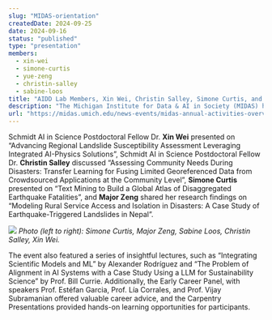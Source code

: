 ```yaml
---
slug: "MIDAS-orientation"
createdDate: 2024-09-25
date: 2024-09-16
status: "published"
type: "presentation"
members: 
  - xin-wei
  - simone-curtis
  - yue-zeng
  - christin-salley
  - sabine-loos
title: "AIDD Lab Members, Xin Wei, Christin Salley, Simone Curtis, and Major Zeng Participate in the 2024 MIDAS Event"
description: "The Michigan Institute for Data & AI in Society (MIDAS) hosted the 2024 MIDAS Postdoctoral Fellowship Programs Orientation & AI Bootcamp. AIDD Lab members actively participated in the event and presented their research in the poster session."
url: "https://midas.umich.edu/news-events/midas-annual-activities-overview/"
---
```


Schmidt AI in Science Postdoctoral Fellow Dr. **Xin Wei** presented on “Advancing Regional Landslide Susceptibility Assessment Leveraging Integrated AI-Physics Solutions”, Schmidt AI in Science Postdoctoral Fellow Dr. **Christin Salley** discussed “Assessing Community Needs During Disasters: Transfer Learning for Fusing Limited Georeferenced Data from Crowdsourced Applications at the Community Level”, **Simone Curtis** presented on “Text Mining to Build a Global Atlas of Disaggregated Earthquake Fatalities”, and **Major Zeng** shared her research findings on “Modeling Rural Service Access and Isolation in Disasters: A Case Study of Earthquake-Triggered Landslides in Nepal”. 

![](./2024-MIDAS-Program-group-pic.jpg)
<em> Photo (left to right): Simone Curtis, Major Zeng, Sabine Loos, Christin Salley, Xin Wei.</em>

The event also featured a series of insightful lectures, such as “Integrating Scientific Models and ML” by Alexander Rodríguez and “The Problem of Alignment in AI Systems with a Case Study Using a LLM for Sustainability Science” by Prof. Bill Currie. Additionally, the Early Career Panel, with speakers Prof. Estéfan Garcia, Prof. Lía Corrales, and Prof. Vijay Subramanian offered valuable career advice, and the Carpentry Presentations provided hands-on learning opportunities for participants.